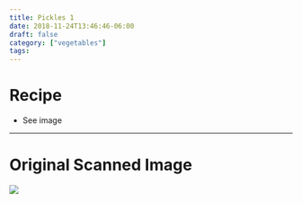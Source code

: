 ```yaml
---
title: Pickles 1
date: 2018-11-24T13:46:46-06:00
draft: false
category: ["vegetables"]
tags:
---
```


# Recipe

- See image

-----

# Original Scanned Image

![](/img/vegetables/pickles-1.png)